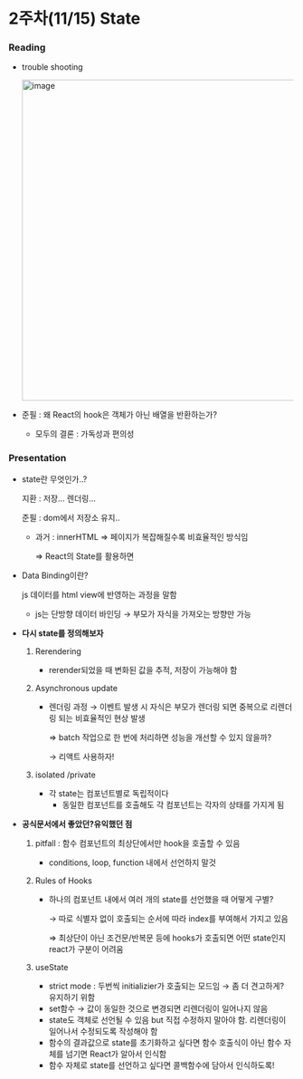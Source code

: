 # 2주차(11/15) State

### Reading

- trouble shooting
  
    
    <img width="567" alt="image" src="https://github.com/user-attachments/assets/b4a95813-e433-4528-9b84-d4329653a0f8">


    
- 준필 : 왜 React의 hook은 객체가 아닌 배열을 반환하는가?
    - 모두의 결론 : 가독성과 편의성

### Presentation

- state란 무엇인가..?
    
    지환 : 저장… 렌더링…
    
    준필 : dom에서 저장소 유지..
    
    - 과거 : innerHTML ⇒ 페이지가 복잡해질수록 비효율적인 방식임
        
        ⇒ React의 State를 활용하면 
        

- Data Binding이란?
    
    js 데이터를 html view에 반영하는 과정을 말함
    
    - js는 단방향 데이터 바인딩 → 부모가 자식을 가져오는 방향만 가능

- **다시 state를 정의해보자**
    1. Rerendering
        - rerender되었을 때 변화된 값을 추적, 저장이 가능해야 함
    2. Asynchronous update
        - 렌더링 과정 → 이벤트 발생 시 자식은 부모가 렌더링 되면 중복으로 리렌더링 되는 비효율적인 현상 발생
            
            ⇒ batch 작업으로 한 번에 처리하면 성능을 개선할 수 있지 않을까?
            
            → 리액트 사용하자!
            
    3. isolated /private
        - 각 state는 컴포넌트별로 독립적이다
            - 동일한 컴포넌트를 호출해도 각 컴포넌트는 각자의 상태를 가지게 됨

- **공식문서에서 좋았던?유익했던 점**
    1. pitfall : 함수 컴포넌트의 최상단에서만 hook을 호출할 수 있음
        - conditions, loop, function 내에서 선언하지 말것
    2. Rules of Hooks
        - 하나의 컴포넌트 내에서 여러 개의 state를 선언했을 때 어떻게 구별?
            
            → 따로 식별자 없이 호출되는 순서에 따라 index를 부여해서 가지고 있음
            
            ⇒ 최상단이 아닌 조건문/반복문 등에 hooks가 호출되면 어떤 state인지 react가 구분이 어려움
            
    3. useState
        - strict mode : 두번씩 initializier가 호출되는 모드임 → 좀 더 견고하게? 유지하기 위함
        - set함수 → 값이 동일한 것으로 변경되면 리렌더링이 일어나지 않음
        - state도 객체로 선언될 수 있음 but 직접 수정하지 말아야 함. 리렌더링이 일어나서 수정되도록 작성해야 함
        - 함수의 결과값으로 state를 초기화하고 싶다면 함수 호출식이 아닌 함수 자체를 넘기면 React가 알아서 인식함
        - 함수 자체로 state를 선언하고 싶다면 콜백함수에 담아서 인식하도록!
